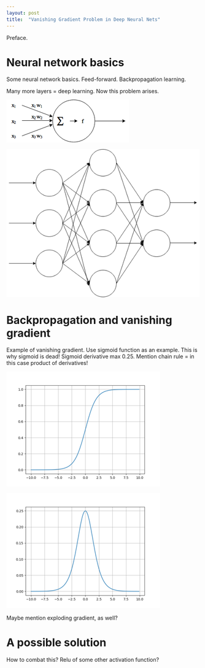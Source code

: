 ```yaml
---
layout: post
title:  "Vanishing Gradient Problem in Deep Neural Nets"
---
```


Preface.

# Neural network basics

Some neural network basics. Feed-forward. Backpropagation learning.

Many more layers = deep learning. Now this problem arises.

![Example node][fig_node]

![Example node][fig_nnet]

# Backpropagation and vanishing gradient

Example of vanishing gradient. Use sigmoid function as an example.
This is why sigmoid is dead! Sigmoid derivative max 0.25.
Mention chain rule = in this case product of derivatives!

![Sigmoid][fig_sigmoid]

![Sigmoid derivative][fig_sigmoid_deriv]

Maybe mention exploding gradient, as well?

#  A possible solution

How to combat this? Relu of some other activation function?


[fig_sigmoid]: /assets/vanishing-gradient/sigmoid.png
[fig_sigmoid_deriv]: /assets/vanishing-gradient/sigmoid_deriv.png
[fig_node]: /assets/vanishing-gradient/node.png
[fig_nnet]: /assets/vanishing-gradient/nnet.png
